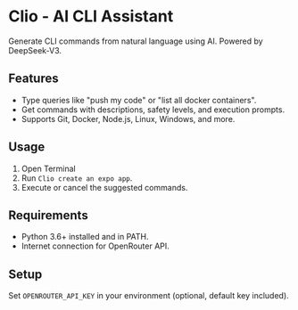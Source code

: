 # Clio - AI CLI Assistant

Generate CLI commands from natural language using AI. Powered by DeepSeek-V3.

## Features
- Type queries like "push my code" or "list all docker containers".
- Get commands with descriptions, safety levels, and execution prompts.
- Supports Git, Docker, Node.js, Linux, Windows, and more.

## Usage
1. Open Terminal
2. Run `Clio create an expo app`.
4. Execute or cancel the suggested commands.

## Requirements
- Python 3.6+ installed and in PATH.
- Internet connection for OpenRouter API.

## Setup
Set `OPENROUTER_API_KEY` in your environment (optional, default key included).
